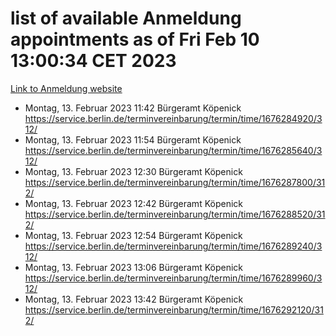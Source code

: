# list of available Anmeldung appointments as of Fri Feb 10 13:00:34 CET 2023
[Link to Anmeldung website](https://service.berlin.de/terminvereinbarung/termin/tag.php?termin=1&anliegen[]=120686&dienstleisterlist=122210,122217,327316,122219,327312,122227,327314,122231,327346,122243,327348,122254,122252,329742,122260,329745,122262,329748,122271,327278,122273,327274,122277,327276,330436,122280,327294,122282,327290,122284,327292,122291,327270,122285,327266,122286,327264,122296,327268,150230,329760,122294,327284,122312,329763,122314,329775,122304,327330,122311,327334,122309,327332,317869,122281,327352,122279,329772,122283,122276,327324,122274,327326,122267,329766,122246,327318,122251,327320,122257,327322,122208,327298,122226,327300&herkunft=http%3A%2F%2Fservice.berlin.de%2Fdienstleistung%2F120686%2F)
- Montag, 13. Februar 2023 11:42 Bürgeramt Köpenick https://service.berlin.de/terminvereinbarung/termin/time/1676284920/312/
- Montag, 13. Februar 2023 11:54 Bürgeramt Köpenick https://service.berlin.de/terminvereinbarung/termin/time/1676285640/312/
- Montag, 13. Februar 2023 12:30 Bürgeramt Köpenick https://service.berlin.de/terminvereinbarung/termin/time/1676287800/312/
- Montag, 13. Februar 2023 12:42 Bürgeramt Köpenick https://service.berlin.de/terminvereinbarung/termin/time/1676288520/312/
- Montag, 13. Februar 2023 12:54 Bürgeramt Köpenick https://service.berlin.de/terminvereinbarung/termin/time/1676289240/312/
- Montag, 13. Februar 2023 13:06 Bürgeramt Köpenick https://service.berlin.de/terminvereinbarung/termin/time/1676289960/312/
- Montag, 13. Februar 2023 13:42 Bürgeramt Köpenick https://service.berlin.de/terminvereinbarung/termin/time/1676292120/312/
